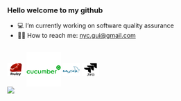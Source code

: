 ### Hello welcome to my github
- 💻 I’m currently working on software quality assurance 
- 🤜🤛 How to reach me: nyc.gui@gmail.com
<!-- <div align="center" >
  <img height="180em" align="left" src="https://github-readme-stats.vercel.app/api/top-langs/?username=nycgui&layout=default&langs_count=7&theme=tokyonight"/>
</div>
 -->
<div style="display: inline_block"><br>
  <img align="center" alt="Nyc-Ruby" height="30" width="40" src="https://raw.githubusercontent.com/devicons/devicon/master/icons/ruby/ruby-original-wordmark.svg">
  <img align="center" alt="Nyc-Cucumber" height="80" width="80" src="https://raw.githubusercontent.com/devicons/devicon/master/icons/cucumber/cucumber-plain-wordmark.svg">
  <img align="center" alt="Nyc-MySQL" height="30" width="40" src="https://raw.githubusercontent.com/devicons/devicon/master/icons/mysql/mysql-plain-wordmark.svg">
  <img align="center" alt="Nyc-Jira" height="30" width="40" src="https://raw.githubusercontent.com/devicons/devicon/master/icons/jira/jira-plain-wordmark.svg">
</div>

<div>
  <a href="https://www.linkedin.com/in/nycollas-nogueira-3a0a71162" target="_blank"><img src="https://img.shields.io/badge/-LinkedIn-%230077B5?style=for-the-badge&logo=linkedin&logoColor=white" target="_blank"></a> 
</div>

